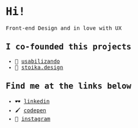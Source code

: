 <samp>

# Hi!

Front-end Design and in love with UX

## I co-founded this projects
- 💙 <a href="https://usabilizando.design">usabilizando</a>
- 🖤 <a href="https://stoika.design">stoika.design</a>


## Find me at the links below
- 🕶 <a href="https://br.linkedin.com/pub/mateus-generoso/43/361/908/">linkedin</a>
- 🖌 <a href="https://codepen.io/mtsgeneroso/">codepen</a>
- 📸 <a href="https://instagram.com/mtsgeneroso/">instagram</a>

</samp>



